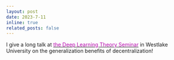 ```yaml
---
layout: post
date: 2023-7-11
inline: true
related_posts: false
---
```


I give a long talk at [<span style="color: #B509AC;">the Deep Learning Theory Seminar</span>](https://dlt-seminar.github.io/) in Westlake University on the generalization benefits of decentralization!

